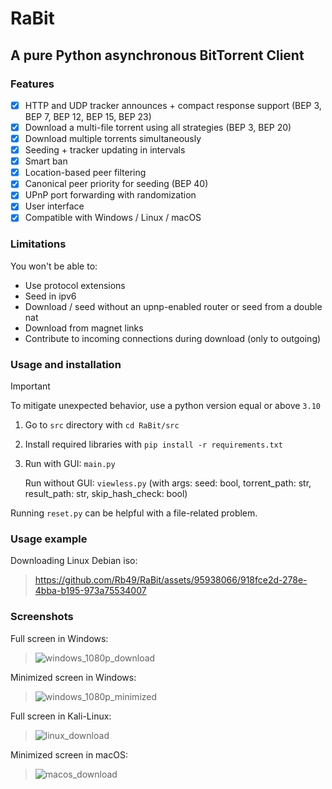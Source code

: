 # RaBit
## A pure Python asynchronous BitTorrent Client
### Features

- [x] HTTP and UDP tracker announces + compact response support (BEP 3, BEP 7, BEP 12, BEP 15, BEP 23)
- [x] Download a multi-file torrent using all strategies (BEP 3, BEP 20)
- [x] Download multiple torrents simultaneously
- [x] Seeding + tracker updating in intervals
- [x] Smart ban 
- [x] Location-based peer filtering
- [x] Canonical peer priority for seeding (BEP 40)
- [x] UPnP port forwarding with randomization
- [x] User interface
- [x] Compatible with Windows / Linux / macOS

### Limitations
You won't be able to:

- Use protocol extensions
- Seed in ipv6
- Download / seed without an upnp-enabled router or seed from a double nat
- Download from magnet links
- Contribute to incoming connections during download (only to outgoing)

### Usage and installation
> [!IMPORTANT]
> To mitigate unexpected behavior, use a python version equal or above `3.10`

1. Go to `src` directory with ```cd RaBit/src```
2. Install required libraries with ```pip install -r requirements.txt```
3. Run with GUI: `main.py`

   Run without GUI: `viewless.py` (with args: seed: bool, torrent_path: str, result_path: str, skip_hash_check: bool)

Running `reset.py` can be helpful with a file-related problem.

### Usage example
Downloading Linux Debian iso:
>
> https://github.com/Rb49/RaBit/assets/95938066/918fce2d-278e-4bba-b195-973a75534007

### Screenshots
Full screen in Windows:
> 
> ![windows_1080p_download](https://github.com/Rb49/RaBit/assets/95938066/6efe93dd-a2e1-404e-9039-3492e0d794fe)

Minimized screen in Windows:
>
> ![windows_1080p_minimized](https://github.com/Rb49/RaBit/assets/95938066/503dd815-e02e-46da-adc0-93fdf200165e)

Full screen in Kali-Linux:
> 
> ![linux_download](https://github.com/Rb49/RaBit/assets/95938066/80aef9e9-f2a8-45c0-bd86-c99fdf0e8cba)

Minimized screen in macOS:
>
> ![macos_download](https://github.com/Rb49/RaBit/assets/95938066/845b22f6-1375-429d-ba6e-8dde5db727a4)
